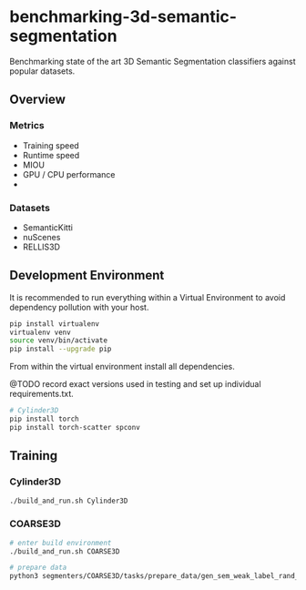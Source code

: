 # benchmarking-3d-semantic-segmentation
Benchmarking state of the art 3D Semantic Segmentation classifiers against popular datasets.

## Overview



### Metrics

 - Training speed
 - Runtime speed
 - MIOU
 - GPU / CPU performance
 - 

### Datasets
 - SemanticKitti
 - nuScenes
 - RELLIS3D

## Development Environment

It is recommended to run everything within a Virtual Environment to avoid dependency pollution with your host.

```bash
pip install virtualenv
virtualenv venv
source venv/bin/activate
pip install --upgrade pip
```

From within the virtual environment install all dependencies.

@TODO record exact versions used in testing and set up individual requirements.txt.

```bash
# Cylinder3D
pip install torch
pip install torch-scatter spconv
```


## Training

### Cylinder3D

```bash
./build_and_run.sh Cylinder3D

```

### COARSE3D

```bash
# enter build environment
./build_and_run.sh COARSE3D

# prepare data
python3 segmenters/COARSE3D/tasks/prepare_data/gen_sem_weak_label_rand_grid.py --dataset SemanticKITTI --dataset_root=`pwd`/data/SemanticKitti/dataset/sequences/ --dataset_save=`pwd`/results/COARSE3D/SemanticKitti/sequences/ --data_config_path=`pwd`/segmenters/COARSE3D/pc_processor/dataset/semantic_kitti/semantic-kitti.yaml
```

